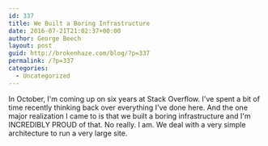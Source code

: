 ```yaml
---
id: 337
title: We Built a Boring Infrastructure
date: 2016-07-21T21:02:37+00:00
author: George Beech
layout: post
guid: http://brokenhaze.com/blog/?p=337
permalink: /?p=337
categories:
  - Uncategorized
---
```

In October, I'm coming up on six years at Stack Overflow. I've spent a bit of time recently thinking back over everything I've done here. And the one major realization I came to is that we built a boring infrastructure and I'm <bold>INCREDIBLY PROUD</bold> of that. No really. I am. We deal with a very simple architecture to run a very large site. 